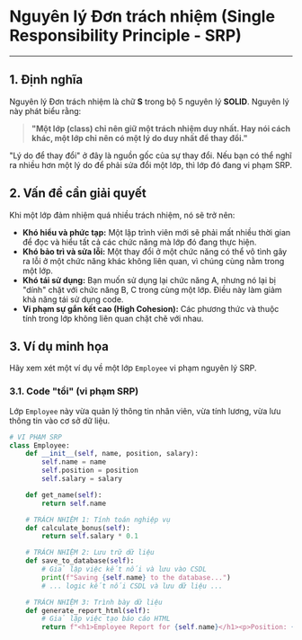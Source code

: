 # Nguyên lý Đơn trách nhiệm (Single Responsibility Principle - SRP)

---

## 1. Định nghĩa

Nguyên lý Đơn trách nhiệm là chữ **S** trong bộ 5 nguyên lý **SOLID**. Nguyên lý này phát biểu rằng:

> **"Một lớp (class) chỉ nên giữ một trách nhiệm duy nhất. Hay nói cách khác, một lớp chỉ nên có một lý do duy nhất để thay đổi."**

"Lý do để thay đổi" ở đây là nguồn gốc của sự thay đổi. Nếu bạn có thể nghĩ ra nhiều hơn một lý do để phải sửa đổi một lớp, thì lớp đó đang vi phạm SRP.

## 2. Vấn đề cần giải quyết

Khi một lớp đảm nhiệm quá nhiều trách nhiệm, nó sẽ trở nên:

- **Khó hiểu và phức tạp:** Một lập trình viên mới sẽ phải mất nhiều thời gian để đọc và hiểu tất cả các chức năng mà lớp đó đang thực hiện.
- **Khó bảo trì và sửa lỗi:** Một thay đổi ở một chức năng có thể vô tình gây ra lỗi ở một chức năng khác không liên quan, vì chúng cùng nằm trong một lớp.
- **Khó tái sử dụng:** Bạn muốn sử dụng lại chức năng A, nhưng nó lại bị "dính" chặt với chức năng B, C trong cùng một lớp. Điều này làm giảm khả năng tái sử dụng code.
- **Vi phạm sự gắn kết cao (High Cohesion):** Các phương thức và thuộc tính trong lớp không liên quan chặt chẽ với nhau.

## 3. Ví dụ minh họa

Hãy xem xét một ví dụ về một lớp `Employee` vi phạm nguyên lý SRP.

### 3.1. Code "tồi" (vi phạm SRP)

Lớp `Employee` này vừa quản lý thông tin nhân viên, vừa tính lương, vừa lưu thông tin vào cơ sở dữ liệu.

```python
# VI PHẠM SRP
class Employee:
    def __init__(self, name, position, salary):
        self.name = name
        self.position = position
        self.salary = salary

    def get_name(self):
        return self.name

    # TRÁCH NHIỆM 1: Tính toán nghiệp vụ
    def calculate_bonus(self):
        return self.salary * 0.1

    # TRÁCH NHIỆM 2: Lưu trữ dữ liệu
    def save_to_database(self):
        # Giả lập việc kết nối và lưu vào CSDL
        print(f"Saving {self.name} to the database...")
        # ... logic kết nối CSDL và lưu dữ liệu ...

    # TRÁCH NHIỆM 3: Trình bày dữ liệu
    def generate_report_html(self):
        # Giả lập việc tạo báo cáo HTML
        return f"<h1>Employee Report for {self.name}</h1><p>Position: {self.position}</p>"
```
